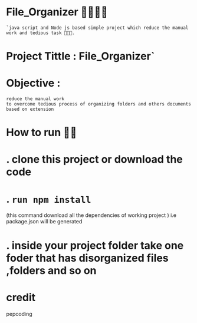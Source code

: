 # File_Organizer 🚀🚀🔥🔥
    `java script and Node js based simple project which reduce the manual work and tedious task 🚀🚀🔥.
# Project Tittle : File_Organizer`
# Objective : 
    reduce the manual work 
    to overcome tedious process of organizing folders and others documents based on extension
# How to run 🚀🚀
 # . clone this project or download the code 
 # . `run npm install`
   (this command download all the dependencies of working project ) i.e package.json will be generated
 # . inside your project folder take one foder that has disorganized files ,folders and so on
# credit
pepcoding
